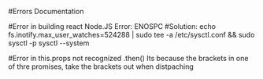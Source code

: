 #Errors Documentation

#Error in building react 
Node.JS Error: ENOSPC
#Solution:
echo fs.inotify.max_user_watches=524288 | sudo tee -a /etc/sysctl.conf && sudo sysctl -p
sysctl --system

#Error in this.props not recognized .then()
Its because the brackets in one of thre promises, take the brackets out when distpaching
